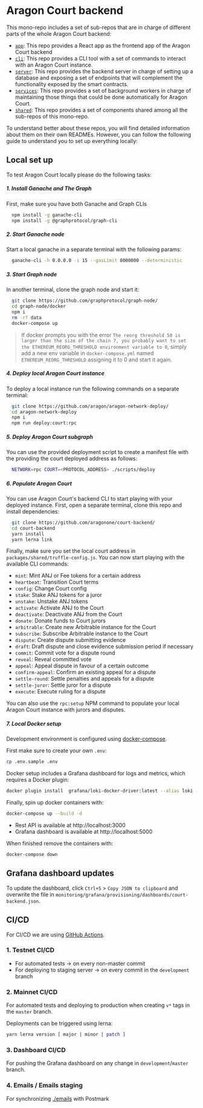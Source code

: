 # Aragon Court backend

This mono-repo includes a set of sub-repos that are in charge of different parts of the whole Aragon Court backend:
- [`app`](./packages/app): This repo provides a React app as the frontend app of the Aragon Court backend
- [`cli`](./packages/cli): This repo provides a CLI tool with a set of commands to interact with an Aragon Court instance.
- [`server`](./packages/server): This repo provides the backend server in charge of setting up a database and exposing a set of endpoints that will complement the functionality exposed by the smart contracts.
- [`services`](./packages/services): This repo provides a set of background workers in charge of maintaining those things that could be done automatically for Aragon Court.
- [`shared`](./packages/shared): This repo provides a set of components shared among all the sub-repos of this mono-repo.

To understand better about these repos, you will find detailed information about them on their own READMEs.
However, you can follow the following guide to understand you to set up everything locally:

## Local set up

To test Aragon Court locally please do the following tasks:

##### 1. Install Ganache and The Graph
First, make sure you have both Ganache and Graph CLIs
 
```bash
  npm install -g ganache-cli
  npm install -g @graphprotocol/graph-cli
```

##### 2. Start Ganache node
Start a local ganache in a separate terminal with the following params:

```bash
  ganache-cli -h 0.0.0.0 -i 15 --gasLimit 8000000 --deterministic
```

##### 3. Start Graph node
In another terminal, clone the graph node and start it:

```bash
  git clone https://github.com/graphprotocol/graph-node/
  cd graph-node/docker
  npm i
  rm -rf data
  docker-compose up
```

> If docker prompts you with the error `The reorg threshold 50 is larger than the size of the chain 7, you probably want to set the ETHEREUM_REORG_THRESHOLD environment variable to 0`, 
  simply add a new env variable in `docker-compose.yml` named `ETHEREUM_REORG_THRESHOLD` assigning it to 0 and start it again.

##### 4. Deploy local Aragon Court instance
To deploy a local instance run the following commands on a separate terminal:

```bash
  git clone https://github.com/aragon/aragon-network-deploy/
  cd aragon-network-deploy
  npm i
  npm run deploy:court:rpc
```

##### 5. Deploy Aragon Court subgraph
You can use the provided deployment script to create a manifest file with the providing the court deployed address as follows:

```bash
  NETWORK=rpc COURT=<PROTOCOL_ADDRESS> ./scripts/deploy
``` 

##### 6. Populate Aragon Court
You can use Aragon Court's backend CLI to start playing with your deployed instance.
First, open a separate terminal, clone this repo and install dependencies:

```bash
  git clone https://github.com/aragonone/court-backend/
  cd court-backend
  yarn install
  yarn lerna link
```

Finally, make sure you set the local court address in `packages/shared/truffle-config.js`.
You can now start playing with the available CLI commands:

- `mint`: Mint ANJ or Fee tokens for a certain address
- `heartbeat`: Transition Court terms
- `config`: Change Court config
- `stake`: Stake ANJ tokens for a juror
- `unstake`: Unstake ANJ tokens
- `activate`: Activate ANJ to the Court
- `deactivate`: Deactivate ANJ from the Court
- `donate`: Donate funds to Court jurors
- `arbitrable`: Create new Arbitrable instance for the Court
- `subscribe`: Subscribe Arbitrable instance to the Court
- `dispute`: Create dispute submitting evidence
- `draft`: Draft dispute and close evidence submission period if necessary
- `commit`: Commit vote for a dispute round
- `reveal`: Reveal committed vote
- `appeal`: Appeal dispute in favour of a certain outcome
- `confirm-appeal`: Confirm an existing appeal for a dispute
- `settle-round`: Settle penalties and appeals for a dispute
- `settle-juror`: Settle juror for a dispute
- `execute`: Execute ruling for a dispute

You can also use the `rpc:setup` NPM command to populate your local Aragon Court instance with jurors and disputes.

##### 7. Local Docker setup

Development environment is configured using [docker-compose](https://docs.docker.com/compose/).

First make sure to create your own `.env`:
```bash
cp .env.sample .env
```

Docker setup includes a Grafana dashboard for logs and metrics, which requires a Docker plugin:
```bash
docker plugin install  grafana/loki-docker-driver:latest --alias loki --grant-all-permissions
```

Finally, spin up docker containers with:
```bash
docker-compose up --build -d
```

- Rest API is available at http://localhost:3000
- Grafana dashboard is available at http://localhost:5000

When finished remove the containers with:
```bash
docker-compose down
```


## Grafana dashboard updates

To update the dashboard, click `Ctrl+S` > `Copy JSON to clipboard` and overwrite the file in `monitoring/grafana/provisioning/dashboards/court-backend.json`.


## CI/CD

For CI/CD we are using [GitHub Actions](https://github.com/features/actions).

### 1. Testnet CI/CD

- For automated tests -> on every non-master commit
- For deploying to staging server -> on every commit in the `development` branch

### 2. Mainnet CI/CD

For automated tests and deploying to production when creating `v*` tags in the `master` branch.

Deployments can be triggered using lerna:
```bash
yarn lerna version [ major | minor | patch ]
```

### 3. Dashboard CI/CD

For pushing the Grafana dashboard on any change in `development`/`master` branch.

### 4. Emails / Emails staging

For synchronizing [./emails](./emails) with Postmark
